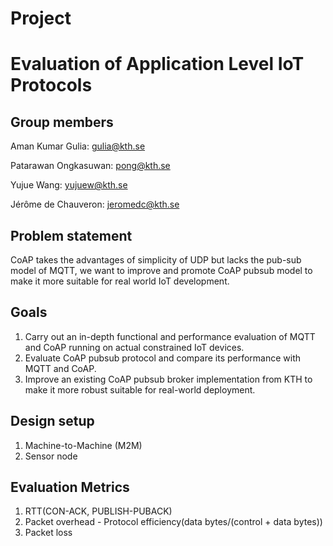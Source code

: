 
# Project 
# Evaluation of Application Level IoT Protocols

## **Group members** 

Aman Kumar Gulia: gulia@kth.se 

Patarawan Ongkasuwan: pong@kth.se

Yujue Wang: yujuew@kth.se

Jérôme de Chauveron: jeromedc@kth.se

## **Problem statement**

CoAP takes the advantages of simplicity of UDP but lacks the pub-sub model of MQTT, we want to improve and promote CoAP pubsub model to make it more suitable for real world IoT development.

## **Goals**

1. Carry out an in-depth functional and performance evaluation of MQTT and CoAP running on actual constrained IoT devices.
2. Evaluate CoAP pubsub protocol and compare its performance with MQTT and CoAP.
3. Improve an existing CoAP pubsub broker implementation from KTH to make it more robust suitable for real-world deployment.

## **Design setup**

1. Machine-to-Machine (M2M)
2. Sensor node

## **Evaluation Metrics**

1. RTT(CON-ACK, PUBLISH-PUBACK)
2. Packet overhead - Protocol efficiency(data bytes/(control + data bytes))
3. Packet loss


